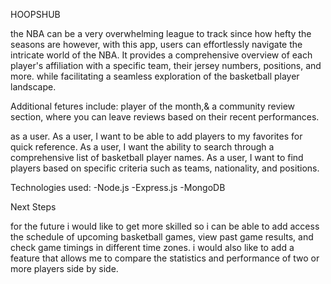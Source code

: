 HOOPSHUB

the NBA can be a very overwhelming league to track since how hefty the seasons are however, with this app, users can effortlessly navigate the intricate world of the NBA. It provides a comprehensive overview of each player's affiliation with a specific team, their jersey numbers, positions, and more. while facilitating a seamless exploration of the basketball player landscape.


Additional fetures include: player of the month,& a community review section, where you can leave reviews based on their recent performances.


as a user.
As a user, I want to be able to add players to my favorites for quick reference.
As a user, I want the ability to search through a comprehensive list of basketball player names.
As a user, I want to find players based on specific criteria such as teams, nationality, and positions.


Technologies used: -Node.js -Express.js -MongoDB




Next Steps

for the future i would like to get more skilled so i can be able to add access the schedule of upcoming basketball games, view past game results, and check game timings in different time zones.
i would also like to add a feature that allows me to compare the statistics and performance of two or more players side by side.
